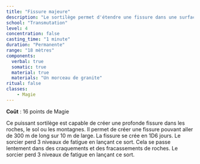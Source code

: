 ```yaml
---
title: "Fissure majeure"
description: "Le sortilège permet d'étendre une fissure dans une surface rocheuse."
school: "Transmutation"
level: 4
concentration: false
casting_time: "1 minute"
duration: "Permanente"
range: "18 mètres"
components:
  verbal: true
  somatic: true
  material: true
  materials: "Un morceau de granite"
ritual: false
classes:
    - Magie
---
```

**Coût** : 16 points de Magie  

Ce puissant sortilège est capable de créer une profonde fissure dans les roches, le sol ou les montagnes. Il permet de créer une fissure pouvant aller de 300 m de long sur 10 m de large. La fissure se crée en 1D6 jours. Le sorcier perd 3 niveaux de fatigue en lançant ce sort.
Cela se passe lentement dans des craquements et des fracassements de roches. Le sorcier perd 3 niveaux de fatigue en lançant ce sort.
